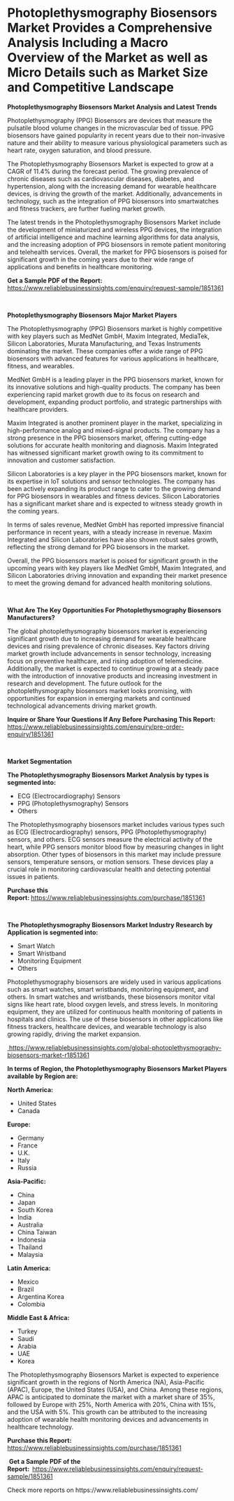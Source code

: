 <p><h1>Photoplethysmography Biosensors Market Provides a Comprehensive Analysis Including a Macro Overview of the Market as well as Micro Details such as Market Size and Competitive Landscape</h1></p><p><strong>Photoplethysmography Biosensors Market Analysis and Latest Trends</strong></p>
<p><p>Photoplethysmography (PPG) Biosensors are devices that measure the pulsatile blood volume changes in the microvascular bed of tissue. PPG biosensors have gained popularity in recent years due to their non-invasive nature and their ability to measure various physiological parameters such as heart rate, oxygen saturation, and blood pressure.</p><p>The Photoplethysmography Biosensors Market is expected to grow at a CAGR of 11.4% during the forecast period. The growing prevalence of chronic diseases such as cardiovascular diseases, diabetes, and hypertension, along with the increasing demand for wearable healthcare devices, is driving the growth of the market. Additionally, advancements in technology, such as the integration of PPG biosensors into smartwatches and fitness trackers, are further fueling market growth.</p><p>The latest trends in the Photoplethysmography Biosensors Market include the development of miniaturized and wireless PPG devices, the integration of artificial intelligence and machine learning algorithms for data analysis, and the increasing adoption of PPG biosensors in remote patient monitoring and telehealth services. Overall, the market for PPG biosensors is poised for significant growth in the coming years due to their wide range of applications and benefits in healthcare monitoring.</p></p>
<p><strong>Get a Sample PDF of the Report:&nbsp;</strong> <a href="https://www.reliablebusinessinsights.com/enquiry/request-sample/1851361">https://www.reliablebusinessinsights.com/enquiry/request-sample/1851361</a></p>
<p>&nbsp;</p>
<p><strong>Photoplethysmography Biosensors Major Market Players</strong></p>
<p><p>The Photoplethysmography (PPG) Biosensors market is highly competitive with key players such as MedNet GmbH, Maxim Integrated, MediaTek, Silicon Laboratories, Murata Manufacturing, and Texas Instruments dominating the market. These companies offer a wide range of PPG biosensors with advanced features for various applications in healthcare, fitness, and wearables.</p><p>MedNet GmbH is a leading player in the PPG biosensors market, known for its innovative solutions and high-quality products. The company has been experiencing rapid market growth due to its focus on research and development, expanding product portfolio, and strategic partnerships with healthcare providers.</p><p>Maxim Integrated is another prominent player in the market, specializing in high-performance analog and mixed-signal products. The company has a strong presence in the PPG biosensors market, offering cutting-edge solutions for accurate health monitoring and diagnosis. Maxim Integrated has witnessed significant market growth owing to its commitment to innovation and customer satisfaction.</p><p>Silicon Laboratories is a key player in the PPG biosensors market, known for its expertise in IoT solutions and sensor technologies. The company has been actively expanding its product range to cater to the growing demand for PPG biosensors in wearables and fitness devices. Silicon Laboratories has a significant market share and is expected to witness steady growth in the coming years.</p><p>In terms of sales revenue, MedNet GmbH has reported impressive financial performance in recent years, with a steady increase in revenue. Maxim Integrated and Silicon Laboratories have also shown robust sales growth, reflecting the strong demand for PPG biosensors in the market.</p><p>Overall, the PPG biosensors market is poised for significant growth in the upcoming years with key players like MedNet GmbH, Maxim Integrated, and Silicon Laboratories driving innovation and expanding their market presence to meet the growing demand for advanced health monitoring solutions.</p></p>
<p>&nbsp;</p>
<p><strong>What Are The Key Opportunities For Photoplethysmography Biosensors Manufacturers?</strong></p>
<p><p>The global photoplethysmography biosensors market is experiencing significant growth due to increasing demand for wearable healthcare devices and rising prevalence of chronic diseases. Key factors driving market growth include advancements in sensor technology, increasing focus on preventive healthcare, and rising adoption of telemedicine. Additionally, the market is expected to continue growing at a steady pace with the introduction of innovative products and increasing investment in research and development. The future outlook for the photoplethysmography biosensors market looks promising, with opportunities for expansion in emerging markets and continued technological advancements driving market growth.</p></p>
<p><strong>Inquire or Share Your Questions If Any Before Purchasing This Report:</strong> <a href="https://www.reliablebusinessinsights.com/enquiry/pre-order-enquiry/1851361">https://www.reliablebusinessinsights.com/enquiry/pre-order-enquiry/1851361</a></p>
<p>&nbsp;</p>
<p><strong>Market Segmentation</strong></p>
<p><strong>The Photoplethysmography Biosensors Market Analysis by types is segmented into:</strong></p>
<p><ul><li>ECG (Electrocardiography) Sensors</li><li>PPG (Photoplethysmography) Sensors</li><li>Others</li></ul></p>
<p><p>The Photoplethysmography biosensors market includes various types such as ECG (Electrocardiography) sensors, PPG (Photoplethysmography) sensors, and others. ECG sensors measure the electrical activity of the heart, while PPG sensors monitor blood flow by measuring changes in light absorption. Other types of biosensors in this market may include pressure sensors, temperature sensors, or motion sensors. These devices play a crucial role in monitoring cardiovascular health and detecting potential issues in patients.</p></p>
<p><strong>Purchase this Report:&nbsp;</strong><a href="https://www.reliablebusinessinsights.com/purchase/1851361">https://www.reliablebusinessinsights.com/purchase/1851361</a></p>
<p>&nbsp;</p>
<p><strong>The Photoplethysmography Biosensors Market Industry Research by Application is segmented into:</strong></p>
<p><ul><li>Smart Watch</li><li>Smart Wristband</li><li>Monitoring Equipment</li><li>Others</li></ul></p>
<p><p>Photoplethysmography biosensors are widely used in various applications such as smart watches, smart wristbands, monitoring equipment, and others. In smart watches and wristbands, these biosensors monitor vital signs like heart rate, blood oxygen levels, and stress levels. In monitoring equipment, they are utilized for continuous health monitoring of patients in hospitals and clinics. The use of these biosensors in other applications like fitness trackers, healthcare devices, and wearable technology is also growing rapidly, driving the market expansion.</p></p>
<p><a href="https://www.reliablebusinessinsights.com/global-photoplethysmography-biosensors-market-r1851361">&nbsp;https://www.reliablebusinessinsights.com/global-photoplethysmography-biosensors-market-r1851361</a></p>
<p><strong>In terms of Region, the Photoplethysmography Biosensors Market Players available by Region are:</strong></p>
<p>
    <p> <strong> North America: </strong>
        <ul>
            <li>United States</li>
            <li>Canada</li>
        </ul>
        </p> 
    <p> <strong> Europe: </strong>
        <ul>
            <li>Germany</li>
            <li>France</li>
            <li>U.K.</li>
            <li>Italy</li>
            <li>Russia</li>
        </ul>
        </p> 
    <p> <strong> Asia-Pacific: </strong>
        <ul>
            <li>China</li>
            <li>Japan</li>
            <li>South Korea</li>
            <li>India</li>
            <li>Australia</li>
            <li>China Taiwan</li>
            <li>Indonesia</li>
            <li>Thailand</li>
            <li>Malaysia</li>
        </ul>
        </p> 
    <p> <strong> Latin America: </strong>
        <ul>
            <li>Mexico</li>
            <li>Brazil</li>
            <li>Argentina Korea</li>
            <li>Colombia</li>
        </ul>
        </p> 
    <p> <strong> Middle East & Africa: </strong>
        <ul>
            <li>Turkey</li>
            <li>Saudi</li>
            <li>Arabia</li>
            <li>UAE</li>
            <li>Korea</li>
        </ul>
    </p>
    </p>
<p><p>The Photoplethysmography Biosensors Market is expected to experience significant growth in the regions of North America (NA), Asia-Pacific (APAC), Europe, the United States (USA), and China. Among these regions, APAC is anticipated to dominate the market with a market share of 35%, followed by Europe with 25%, North America with 20%, China with 15%, and the USA with 5%. This growth can be attributed to the increasing adoption of wearable health monitoring devices and advancements in healthcare technology.</p></p>
<p><strong>Purchase this Report: </strong><a href="https://www.reliablebusinessinsights.com/purchase/1851361">https://www.reliablebusinessinsights.com/purchase/1851361</a></p>
<p>&nbsp;<strong>Get a Sample PDF of the Report:&nbsp;&nbsp;</strong><a href="https://www.reliablebusinessinsights.com/enquiry/request-sample/1851361">https://www.reliablebusinessinsights.com/enquiry/request-sample/1851361</a></p>
<p><strong></strong></p>
<p>Check more reports on https://www.reliablebusinessinsights.com/</p>